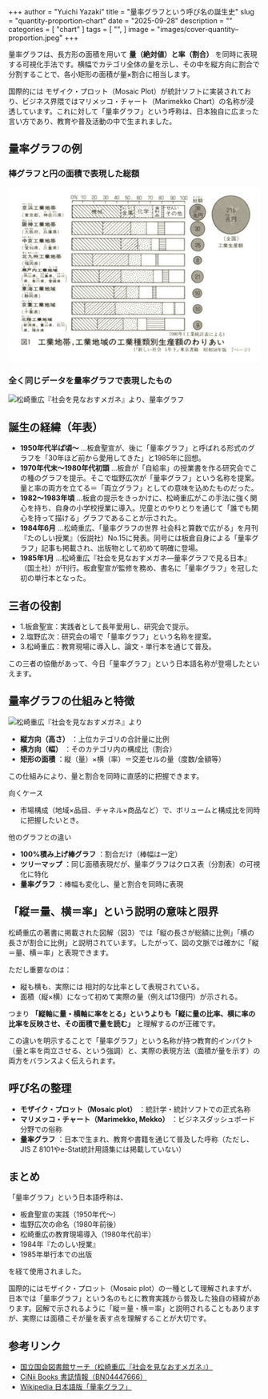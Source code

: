 +++
author = "Yuichi Yazaki"
title = "量率グラフという呼び名の誕生史"
slug = "quantity-proportion-chart"
date = "2025-09-28"
description = ""
categories = [
    "chart"
]
tags = [
    "",
]
image = "images/cover-quantity–proportion.jpeg"
+++

量率グラフは、長方形の面積を用いて **量（絶対値）と率（割合）** を同時に表現する可視化手法です。横幅でカテゴリ全体の量を示し、その中を縦方向に割合で分割することで、各小矩形の面積が量×割合に相当します。

国際的には モザイク・プロット（Mosaic Plot）が統計ソフトに実装されており、ビジネス界隈ではマリメッコ・チャート（Marimekko Chart）の名称が浸透しています。これに対して「量率グラフ」という呼称は、日本独自に広まった言い方であり、教育や普及活動の中で生まれました。


<!--more-->

## 量率グラフの例

### 棒グラフと円の面積で表現した総額

![松崎重広『社会を見なおすメガネ』より、棒グラフと円の面積で表現した総額](images/bar-chart.jpeg)

### 全く同じデータを量率グラフで表現したもの

![松崎重広『社会を見なおすメガネ』より、量率グラフ](images/quantity–proportion-chart.jpeg)



## 誕生の経緯（年表）

- **1950年代半ば頃〜** ...板倉聖宣が、後に「量率グラフ」と呼ばれる形式のグラフを「30年ほど前から愛用してきた」と1985年に回想。
- **1970年代末〜1980年代初頭** ...板倉が「自給率」の授業書を作る研究会でこの種のグラフを提示。そこで塩野広次が「量率グラフ」という名称を提案。量と率の両方を立てる＝「両立グラフ」としての意味を込めたものだった。
- **1982〜1983年頃** ...板倉の提示をきっかけに、松崎重広がこの手法に強く関心を持ち、自身の小学校授業に導入。児童とのやりとりを通じて「誰でも関心を持って描ける」グラフであることが示された。
- **1984年6月** ...松崎重広、「量率グラフの世界 社会科と算数で広がる」を月刊『たのしい授業』（仮説社）No.15に発表。同号には板倉自身による「量率グラフ」記事も掲載され、出版物として初めて明確に登場。
- **1985年1月** ...松崎重広『社会を見なおすメガネ―量率グラフで見る日本』（国土社）が刊行。板倉聖宣が監修を務め、書名に「量率グラフ」を冠した初の単行本となった。



## 三者の役割

- 1.板倉聖宣：実践者として長年愛用し、研究会で提示。
- 2.塩野広次：研究会の場で「量率グラフ」という名称を提案。
- 3.松崎重広：教育現場に導入し、論文・単行本を通じて普及。

この三者の協働があって、今日「量率グラフ」という日本語名称が登場したといえます。



## 量率グラフの仕組みと特徴

![松崎重広『社会を見なおすメガネ』より](images/quantity–proportion-howto.jpeg)

- **縦方向（高さ）** ：上位カテゴリの合計量に比例
- **横方向（幅）** ：そのカテゴリ内の構成比（割合）
- **矩形の面積** ：縦（量）×横（率）＝交差セルの量（度数/金額等）

この仕組みにより、量と割合を同時に直感的に把握できます。

向くケース
- 市場構成（地域×品目、チャネル×商品など）で、ボリュームと構成比を同時に把握したいとき。

他のグラフとの違い
- **100%積み上げ棒グラフ** ：割合だけ（棒幅は一定）
- **ツリーマップ** ：同じ面積表現だが、量率グラフはクロス表（分割表）の可視化に特化
- **量率グラフ** ：棒幅も変化し、量と割合を同時に表現


## 「縦＝量、横＝率」という説明の意味と限界

松崎重広の著書に掲載された図解（図3）では「縦の長さが総額に比例」「横の長さが割合に比例」と説明されています。したがって、図の文脈では確かに「縦＝量、横＝率」と表現できます。

ただし重要なのは：
- 縦も横も、実際には 相対的な比率として表現されている。
- 面積（縦×横）になって初めて実際の量（例えば13億円）が示される。

つまり **「縦軸に量・横軸に率をとる」というよりも「縦に量の比率、横に率の比率を反映させ、その面積で量を読む」** と理解するのが正確です。

この違いを明示することで「量率グラフ」という名称が持つ教育的インパクト（量と率を両立させる、という強調）と、実際の表現方法（面積が量を示す）の両方をバランスよく伝えられます。



## 呼び名の整理

- **モザイク・プロット（Mosaic plot）** ：統計学・統計ソフトでの正式名称
- **マリメッコ・チャート（Marimekko, Mekko）** ：ビジネスダッシュボード分野での俗称
- **量率グラフ** ：日本で生まれ、教育や書籍を通じて普及した呼称（ただし、JIS Z 8101やe-Stat統計用語集には掲載していない）


## まとめ

「量率グラフ」という日本語呼称は、

- 板倉聖宣の実践（1950年代〜）
- 塩野広次の命名（1980年前後）
- 松崎重広の教育現場導入（1980年代前半）
- 1984年『たのしい授業』
- 1985年単行本での出版

を経て使用されました。

国際的にはモザイク・プロット（Mosaic plot）の一種として理解されますが、日本では「量率グラフ」という名のもとに教育実践から普及した独自の経緯があります。図解で示されるように「縦＝量・横＝率」と説明されることもありますが、実際には面積こそが量を表す点を理解することが大切です。



## 参考リンク

- [国立国会図書館サーチ（松崎重広『社会を見なおすメガネ』）](https://ndlsearch.ndl.go.jp/books/R100000002-I000001715850)
- [CiNii Books 書誌情報（BN04447666）](https://ci.nii.ac.jp/ncid/BN04447666)
- [Wikipedia 日本語版「量率グラフ」](https://ja.wikipedia.org/wiki/%E9%87%8F%E7%8E%87%E3%82%B0%E3%83%A9%E3%83%95)
